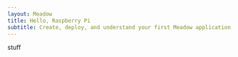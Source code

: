 ```yaml
---
layout: Meadow
title: Hello, Raspberry Pi
subtitle: Create, deploy, and understand your first Meadow application.
---
```


stuff